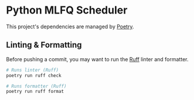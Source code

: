 # Python MLFQ Scheduler

This project's dependencies are managed by [Poetry](https://github.com/python-poetry/poetry).

## Linting & Formatting

Before pushing a commit, you may want to run the [Ruff](https://github.com/astral-sh/ruff) linter and formatter.

```bash
# Runs linter (Ruff)
poetry run ruff check

# Runs formatter (Ruff)
poetry run ruff format
```
